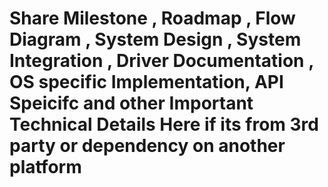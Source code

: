 # Share Milestone , Roadmap , Flow Diagram , System Design , System Integration , Driver Documentation , OS specific Implementation, API Speicifc and other Important Technical Details Here if its from 3rd party or dependency on another platform